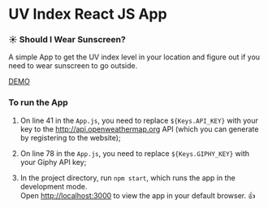 # UV Index React JS App 
### ☀️ Should I Wear Sunscreen?

A simple App to get the UV index level in your location and figure out if you need to wear sunscreen to go outside. 

[DEMO](https://uvindexapp.web.app/)


### To run the App

1. On line 41 in the `App.js`, you need to replace `${Keys.API_KEY}` with your key to the http://api.openweathermap.org API (which you can generate by registering to the website);
 
2. On line 78 in the `App.js`, you need to replace `${Keys.GIPHY_KEY}` with your Giphy API key;

3. In the project directory, run `npm start`, which runs the app in the development mode.<br />
Open [http://localhost:3000](http://localhost:3000) to view the app in your default browser. 👍
